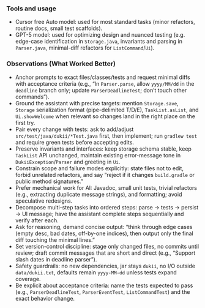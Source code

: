 ### Tools and usage

- Cursor free Auto model: used for most standard tasks (minor refactors, routine docs, small test scaffolds).
- GPT-5 model: used for optimizing design and nuanced testing (e.g. edge-case identification in `Storage.java`, invariants and parsing in `Parser.java`, minimal-diff refactors for `ListCommand`/`Ui`).

### Observations (What Worked Better)

- Anchor prompts to exact files/classes/tests and request minimal diffs with acceptance criteria (e.g., “In `Parser.parse`, allow `yyyy/MM/dd` in the `deadline` branch only; update `ParserDeadlineTest`; don’t touch other commands”).
- Ground the assistant with precise targets: mention `Storage.save`, `Storage` serialization format (pipe-delimited T/D/E), `TaskList.asList`, and `Ui.showWelcome` when relevant so changes land in the right place on the first try.
- Pair every change with tests: ask to add/adjust `src/test/java/dukii/*Test.java` first, then implement; run `gradlew test` and require green tests before accepting edits.
- Preserve invariants and interfaces: keep storage schema stable, keep `TaskList` API unchanged, maintain existing error-message tone in `DukiiException`/`Parser` and greeting in `Ui`.
- Constrain scope and failure modes explicitly: state files not to edit, forbid unrelated refactors, and say “reject if it changes `build.gradle` or public method signatures.”
- Prefer mechanical work for AI: Javadoc, small unit tests, trivial refactors (e.g., extracting duplicate message strings), and formatting; avoid speculative redesigns.
- Decompose multi-step tasks into ordered steps: parse → tests → persist → UI message; have the assistant complete steps sequentially and verify after each.
- Ask for reasoning, demand concise output: “think through edge cases (empty desc, bad dates, off-by-one indices), then output only the final diff touching the minimal lines.”
- Set version-control discipline: stage only changed files, no commits until review; draft commit messages that are short and direct (e.g., “Support slash dates in deadline parser”).
- Safety guardrails: no new dependencies, jar stays `dukii`, no I/O outside `data/dukii.txt`, defaults remain `yyyy-MM-dd` unless tests expand coverage.
- Be explicit about acceptance criteria: name the tests expected to pass (e.g., `ParserDeadlineTest`, `ParserEventTest`, `ListCommandTest`) and the exact behavior change.
